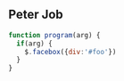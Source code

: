 ## Peter Job

```javascript
function program(arg) {
  if(arg) {
    $.facebox({div:'#foo'})
  }
}
```
